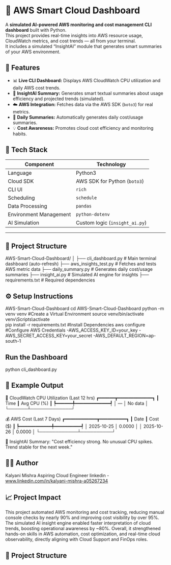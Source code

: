 # 🧠 AWS Smart Cloud Dashboard  
A **simulated AI-powered AWS monitoring and cost management CLI dashboard** built with Python.  
This project provides real-time insights into AWS resource usage, CloudWatch metrics, and cost trends — all from your terminal.  
It includes a simulated “InsightAI” module that generates smart summaries of your AWS environment.



## 🚀 Features  
- 📊 **Live CLI Dashboard:** Displays AWS CloudWatch CPU utilization and daily AWS cost trends.  
- 🧠 **InsightAI Summary:** Generates smart textual summaries about usage efficiency and projected trends (simulated).  
- ☁️ **AWS Integration:** Fetches data via the AWS SDK (`boto3`) for real metrics.  
- 🔔 **Daily Summaries:** Automatically generates daily cost/usage summaries.  
- 💡 **Cost Awareness:** Promotes cloud cost efficiency and monitoring habits.  



## 🧩 Tech Stack  
| Component | Technology |
|------------|-------------|
| Language | Python3 |
| Cloud SDK | AWS SDK for Python (`boto3`) |
| CLI UI | `rich` |
| Scheduling | `schedule` |
| Data Processing | `pandas` |
| Environment Management | `python-dotenv` |
| AI Simulation | Custom logic (`insight_ai.py`) |

---

## 📁 Project Structure
AWS-Smart-Cloud-Dashboard/
│
├── cli_dashboard.py # Main terminal dashboard (auto-refresh)
├── aws_insights_test.py # Fetches and tests AWS metric data
├── daily_summary.py # Generates daily cost/usage summaries
├── insight_ai.py # Simulated AI engine for insights
├── requirements.txt # Required dependencies


## ⚙️ Setup Instructions
AWS-Smart-Cloud-Dashboard
cd AWS-Smart-Cloud-Dashboard
python -m venv venv              #Create a Virtual Environment
source venv/bin/activate   
venv\Scripts\activate      
pip install -r requirements.txt  #Install Dependencies
aws configure                    #Configure AWS Credentials
  -AWS_ACCESS_KEY_ID=your_key
  -AWS_SECRET_ACCESS_KEY=your_secret
  -AWS_DEFAULT_REGION=ap-south-1
  

## Run the Dashboard
python cli_dashboard.py


## 🧠 Example Output
🧠 CloudWatch CPU Utilization (Last 12 hrs)
┏━━━━━━┳━━━━━━━━━━━━━┓
┃ Time ┃ Avg CPU (%) ┃
┡━━━━━━╇━━━━━━━━━━━━━┩
│ —    │ No data     │
└──────┴─────────────┘

💰 AWS Cost (Last 7 Days)
┏━━━━━━━━━━━━┳━━━━━━━━━━┓
┃ Date       ┃ Cost ($) ┃
┡━━━━━━━━━━━━╇━━━━━━━━━━┩
│ 2025-10-25 │ 0.0000   │
│ 2025-10-26 │ 0.0000   │
└────────────┴──────────┘

🤖 InsightAI Summary:
"Cost efficiency strong. No unusual CPU spikes. Trend stable for the next week."


## 👩‍💻 Author
Kalyani Mishra
Aspiring Cloud Engineer
linkedin - www.linkedin.com/in/kalyani-mishra-a05267234


## 📈 Project Impact

This project automated AWS monitoring and cost tracking, reducing manual console checks by nearly 90% and improving cost visibility by over 95%. The simulated AI insight engine enabled faster interpretation of cloud trends, boosting operational awareness by ~80%. Overall, it strengthened hands-on skills in AWS automation, cost optimization, and real-time cloud observability, directly aligning with Cloud Support and FinOps roles.










## 📁 Project Structure
